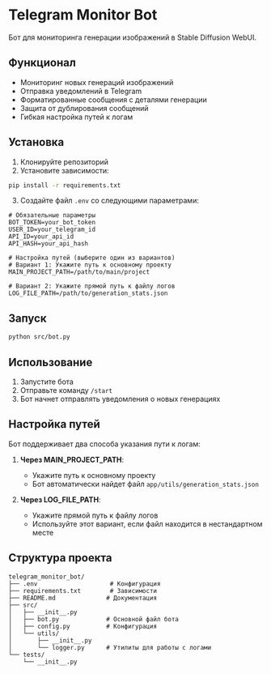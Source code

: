 # Telegram Monitor Bot

Бот для мониторинга генерации изображений в Stable Diffusion WebUI.

## Функционал

- Мониторинг новых генераций изображений
- Отправка уведомлений в Telegram
- Форматированные сообщения с деталями генерации
- Защита от дублирования сообщений
- Гибкая настройка путей к логам

## Установка

1. Клонируйте репозиторий
2. Установите зависимости:
```bash
pip install -r requirements.txt
```

3. Создайте файл `.env` со следующими параметрами:
```env
# Обязательные параметры
BOT_TOKEN=your_bot_token
USER_ID=your_telegram_id
API_ID=your_api_id
API_HASH=your_api_hash

# Настройка путей (выберите один из вариантов)
# Вариант 1: Укажите путь к основному проекту
MAIN_PROJECT_PATH=/path/to/main/project

# Вариант 2: Укажите прямой путь к файлу логов
LOG_FILE_PATH=/path/to/generation_stats.json
```

## Запуск

```bash
python src/bot.py
```

## Использование

1. Запустите бота
2. Отправьте команду `/start`
3. Бот начнет отправлять уведомления о новых генерациях

## Настройка путей

Бот поддерживает два способа указания пути к логам:

1. **Через MAIN_PROJECT_PATH**:
   - Укажите путь к основному проекту
   - Бот автоматически найдет файл `app/utils/generation_stats.json`

2. **Через LOG_FILE_PATH**:
   - Укажите прямой путь к файлу логов
   - Используйте этот вариант, если файл находится в нестандартном месте

## Структура проекта

```
telegram_monitor_bot/
├── .env                    # Конфигурация
├── requirements.txt        # Зависимости
├── README.md              # Документация
├── src/
│   ├── __init__.py
│   ├── bot.py             # Основной файл бота
│   ├── config.py          # Конфигурация
│   └── utils/
│       ├── __init__.py
│       └── logger.py      # Утилиты для работы с логами
└── tests/
    └── __init__.py
``` 